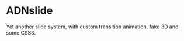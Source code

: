 ADNslide
=======

Yet another slide system, with custom transition animation, fake 3D and some CSS3. 
